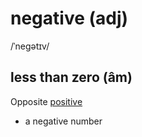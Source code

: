 # negative (adj)

/ˈneɡətɪv/

## less than zero (âm)

Opposite [positive](positive-adj.md#greater-than-zero-dương)

- a negative number
